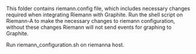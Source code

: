 This folder contains riemann.config file, which includes necessary changes required when integrating Riemann with Graphite.
Run the shell script on Riemann-A to make the necessary changes to riemann configuration, without these changes Riemann will not send events for graphing to Graphite.

Run riemann_configuration.sh on riemanna host.